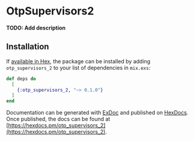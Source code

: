 # OtpSupervisors2

**TODO: Add description**

## Installation

If [available in Hex](https://hex.pm/docs/publish), the package can be installed
by adding `otp_supervisors_2` to your list of dependencies in `mix.exs`:

```elixir
def deps do
  [
    {:otp_supervisors_2, "~> 0.1.0"}
  ]
end
```

Documentation can be generated with [ExDoc](https://github.com/elixir-lang/ex_doc)
and published on [HexDocs](https://hexdocs.pm). Once published, the docs can
be found at [https://hexdocs.pm/otp_supervisors_2](https://hexdocs.pm/otp_supervisors_2).

